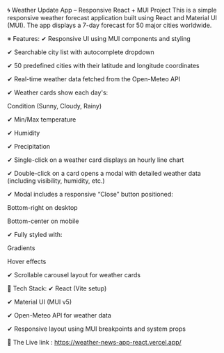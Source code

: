 🌀 Weather Update App – Responsive React + MUI Project
This is a simple responsive weather forecast application built using React and Material UI (MUI). The app displays a 7-day forecast for 50 major cities worldwide.

※ Features:
✔ Responsive UI using MUI components and styling

✔ Searchable city list with autocomplete dropdown

✔ 50 predefined cities with their latitude and longitude coordinates

✔ Real-time weather data fetched from the Open-Meteo API

✔ Weather cards show each day's:

Condition (Sunny, Cloudy, Rainy)

✔ Min/Max temperature

✔ Humidity

✔ Precipitation

✔ Single-click on a weather card displays an hourly line chart

✔ Double-click on a card opens a modal with detailed weather data (including visibility, humidity, etc.)

✔ Modal includes a responsive “Close” button positioned:

  Bottom-right on desktop

  Bottom-center on mobile

✔ Fully styled with:

  Gradients

  Hover effects

✔ Scrollable carousel layout for weather cards

🔧 Tech Stack:
✔ React (Vite setup)

✔ Material UI (MUI v5)

✔ Open-Meteo API for weather data

✔ Responsive layout using MUI breakpoints and system props


🔗 The Live link : https://weather-news-app-react.vercel.app/
